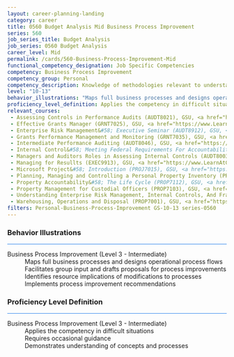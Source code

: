 ```yaml
---
layout: career-planning-landing
category: career
title: 0560 Budget Analysis Mid Business Process Improvement
series: 560
job_series_title: Budget Analysis
job_series: 0560 Budget Analysis
career_level: Mid
permalink: /cards/560-Business-Process-Improvement-Mid
functional_competency_designation: Job Specific Competencies
competency: Business Process Improvement
competency_group: Personal
competency_description: Knowledge of methodologies relevant to understanding, analyzing, and optimizing existing business processes; documents and understands current business processes, identifies issues, suggests process improvements, participates in implementing improvements, or monitors to ensure that improvements work as designed.
level: "10-13"
behavior_illustrations: "Maps full business processes and designs operational process flows ? Facilitates group input and drafts proposals for process improvements ? Identifies resource implications of modifications to processes ? Implements process improvement recommendations"
proficiency_level_definition: Applies the competency in difficult situations ? Requires occasional guidance ? Demonstrates understanding of concepts and processes
relevant_courses: 
 - Assessing Controls in Performance Audits (AUDT8021), GSU, <a href="https://www.LearnAtGSUSA.com/AUDT8032">https://www.LearnAtGSUSA.com/AUDT8032</a>
 - Effective Grants Manager (GRNT7025), GSU, <a href="https://www.LearnAtGSUSA.com/GRNT7028">https://www.LearnAtGSUSA.com/GRNT7028</a>
 - Enterprise Risk Management&#58; Executive Seminar (AUDT8912), GSU, <a href="https://www.LearnAtGSUSA.com/AUDT8915">https://www.LearnAtGSUSA.com/AUDT8915</a>
 - Grants Performance Management and Monitoring (GRNT7035), GSU, <a href="https://www.LearnAtGSUSA.com/GRNT7038">https://www.LearnAtGSUSA.com/GRNT7038</a>
 - Intermediate Performance Auditing (AUDT8046), GSU, <a href="https://www.LearnAtGSUSA.com/AUDT8053">https://www.LearnAtGSUSA.com/AUDT8053</a>
 - Internal Control&#58; Meeting Federal Requirements For Accountability, MC, <a href="https://www.managementconcepts.com/course/id/5112?utm_source=CFOportal&utm_medium=listing&utm_campaign=CFOTTEP&utm_id=23FM">https://www.managementconcepts.com/course/id/5112?utm_source=CFOportal&utm_medium=listing&utm_campaign=CFOTTEP&utm_id=23FM</a>
 - Managers and Auditors Roles in Assessing Internal Controls (AUDT8003), GSU, <a href="https://www.LearnAtGSUSA.com/AUDT8014">https://www.LearnAtGSUSA.com/AUDT8014</a>
 - Managing for Resullts (EXEC9913), GSU, <a href="https://www.LearnAtGSUSA.com/EXEC9924">https://www.LearnAtGSUSA.com/EXEC9924</a>
 - Microsoft Project&#58; Introduction (PROJ7015), GSU, <a href="https://www.LearnAtGSUSA.com/PROJ7026">https://www.LearnAtGSUSA.com/PROJ7026</a>
 - Planning, Managing and Controlling a Personal Property Inventory (PROP7013), GSU, <a href="https://www.LearnAtGSUSA.com/PROP7016">https://www.LearnAtGSUSA.com/PROP7016</a>
 - Property Accountability&#58; The Life Cycle (PROP7112), GSU, <a href="https://www.LearnAtGSUSA.com/PROP7115">https://www.LearnAtGSUSA.com/PROP7115</a>
 - Property Management for Custodial Officers (PROP7103), GSU, <a href="https://www.LearnAtGSUSA.com/PROP7106">https://www.LearnAtGSUSA.com/PROP7106</a>
 - Understanding Enterprise Risk Management, Internal Controls, And Fraud Prevention In The Federal Environment, MC, <a href="https://www.managementconcepts.com/course/id/5892?utm_source=CFOportal&utm_medium=listing&utm_campaign=CFOTTEP&utm_id=23FM">https://www.managementconcepts.com/course/id/5892?utm_source=CFOportal&utm_medium=listing&utm_campaign=CFOTTEP&utm_id=23FM</a>
 - Warehousing, Operations and Disposal (PROP7001), GSU, <a href="https://www.LearnAtGSUSA.com/PROP7004">https://www.LearnAtGSUSA.com/PROP7004</a>
filters: Personal-Business-Process-Improvement GS-10-13 series-0560
---
```


<div class="desktop:grid-col-6 margin-y-3">
  <div class="border-top-2 bg-white padding-3 shadow-5 height-full members-hover border-1px button-border border-top-blue radius-lg card-text-color">
    <h3>Behavior Illustrations</h3>
    <hr style="background-color: #2680EB !important;"/>
    <dl class="text-base card-content-color"><dt>Business Process Improvement (Level 3 - Intermediate)</dt><dd>Maps full business processes and designs operational process flows </dd><dd> Facilitates group input and drafts proposals for process improvements </dd><dd> Identifies resource implications of modifications to processes </dd><dd> Implements process improvement recommendations</dd></dl>
  </div>
</div>
<div class="desktop:grid-col-6 margin-y-3">
  <div class="border-top-2 bg-white padding-3 shadow-5 height-full members-hover border-1px button-border border-top-blue radius-lg card-text-color">
    <h3>Proficiency Level Definition</h3>
     <hr style="background-color: #2680EB !important;"/>
    <dl class="text-base card-content-color"><dt>Business Process Improvement (Level 3 - Intermediate)</dt><dd>Applies the competency in difficult situations </dd><dd> Requires occasional guidance </dd><dd> Demonstrates understanding of concepts and processes</dd></dl>
  </div>
</div>